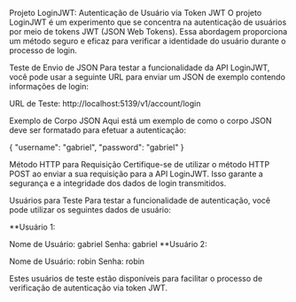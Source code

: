 Projeto LoginJWT: Autenticação de Usuário via Token JWT
O projeto LoginJWT é um experimento que se concentra na autenticação de usuários por meio de tokens JWT (JSON Web Tokens). Essa abordagem proporciona um método seguro e eficaz para verificar a identidade do usuário durante o processo de login.

Teste de Envio de JSON
Para testar a funcionalidade da API LoginJWT, você pode usar a seguinte URL para enviar um JSON de exemplo contendo informações de login:

URL de Teste: http://localhost:5139/v1/account/login

Exemplo de Corpo JSON
Aqui está um exemplo de como o corpo JSON deve ser formatado para efetuar a autenticação:

{ "username": "gabriel", "password": "gabriel" }

Método HTTP para Requisição
Certifique-se de utilizar o método HTTP POST ao enviar a sua requisição para a API LoginJWT. Isso garante a segurança e a integridade dos dados de login transmitidos.

Usuários para Teste
Para testar a funcionalidade de autenticação, você pode utilizar os seguintes dados de usuário:

**Usuário 1:

Nome de Usuário: gabriel
Senha: gabriel
**Usuário 2:

Nome de Usuário: robin
Senha: robin

Estes usuários de teste estão disponíveis para facilitar o processo de verificação de autenticação via token JWT.
